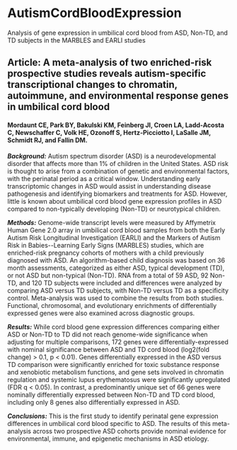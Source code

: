 # AutismCordBloodExpression
Analysis of gene expression in umbilical cord blood from ASD, Non-TD, and TD subjects in the MARBLES and EARLI studies

## Article: A meta-analysis of two enriched-risk prospective studies reveals autism-specific transcriptional changes to chromatin, autoimmune, and environmental response genes in umbilical cord blood 
#### Mordaunt CE, Park BY, Bakulski KM, Feinberg JI, Croen LA, Ladd-Acosta C, Newschaffer C, Volk HE, Ozonoff S, Hertz-Picciotto I, LaSalle JM, Schmidt RJ, and Fallin DM.

***Background:*** Autism spectrum disorder (ASD) is a neurodevelopmental disorder that affects more than 1% of children in the United States. ASD risk is thought to arise from a combination of genetic and environmental factors, with the perinatal period as a critical window. Understanding early transcriptomic changes in ASD would assist in understanding disease pathogenesis and identifying biomarkers and treatments for ASD. However, little is known about umbilical cord blood gene expression profiles in ASD compared to non-typically developing (Non-TD) or neurotypical children. 

***Methods:*** Genome-wide transcript levels were measured by Affymetrix Human Gene 2.0 array in umbilical cord blood samples from both the Early Autism Risk Longitudinal Investigation (EARLI) and the Markers of Autism Risk in Babies--Learning Early Signs (MARBLES) studies, which are enriched-risk pregnancy cohorts of mothers with a child previously diagnosed with ASD. An algorithm-based child diagnosis was based on 36 month assessments, categorized as either ASD, typical development (TD), or not ASD but non-typical (Non-TD). RNA from a total of 59 ASD, 92 Non-TD, and 120 TD subjects were included and differences were analyzed by comparing ASD versus TD subjects, with Non-TD versus TD as a specificity control. Meta-analysis was used to combine the results from both studies. Functional, chromosomal, and evolutionary enrichments of differentially expressed genes were also examined across diagnostic groups. 

***Results:*** While cord blood gene expression differences comparing either ASD or Non-TD to TD did not reach genome-wide significance when adjusting for multiple comparisons, 172 genes were differentially-expressed with nominal significance between ASD and TD cord blood (log2(fold change) > 0.1, p < 0.01). Genes differentially expressed in the ASD versus TD comparison were significantly enriched for toxic substance response and xenobiotic metabolism functions, and gene sets involved in chromatin regulation and systemic lupus erythematosus were significantly upregulated (FDR q < 0.05). In contrast, a predominantly unique set of 66 genes were nominally differentially expressed between Non-TD and TD cord blood, including only 8 genes also differentially expressed in ASD.

***Conclusions:*** This is the first study to identify perinatal gene expression differences in umbilical cord blood specific to ASD. The results of this meta-analysis across two prospective ASD cohorts provide nominal evidence for environmental, immune, and epigenetic mechanisms in ASD etiology.
